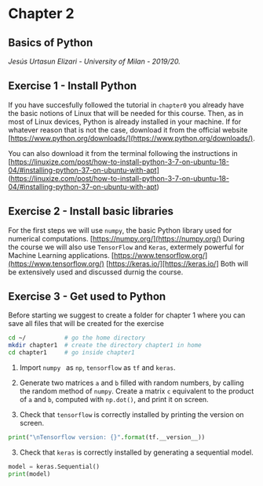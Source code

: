 # Chapter 2

## Basics of Python

*Jesús Urtasun Elizari - University of Milan - 2019/20.*

## Exercise 1 - Install Python

If you have succesfully followed the tutorial in `chapter0` you already have the basic notions of Linux that will be needed for this course.
Then, as in most of Linux devices, Python is already installed in your machine. If for whatever reason that is not the case, download it from 
the official website [https://www.python.org/downloads/](https://www.python.org/downloads/).

You can also download it from the terminal following the instructions in 
[https://linuxize.com/post/how-to-install-python-3-7-on-ubuntu-18-04/#installing-python-37-on-ubuntu-with-apt]
(https://linuxize.com/post/how-to-install-python-3-7-on-ubuntu-18-04/#installing-python-37-on-ubuntu-with-apt)


## Exercise 2 - Install basic libraries

For the first steps we will use `numpy`, the basic Python library used for numerical computations.
[https://numpy.org/](https://numpy.org/)
During the course we will also use `TensorFlow` and `Keras`, extermely powerful for Machine Learning applications.
[https://www.tensorflow.org/](https://www.tensorflow.org/)
[https://keras.io/][https://keras.io/]
Both will be extensively used and discussed durnig the course.

## Exercise 3 - Get used to Python

Before starting we suggest to create a folder for chapter 1 where you can save all files that will be created for the exercise
```bash
cd ~/           # go the home directory
mkdir chapter1  # create the directory chapter1 in home
cd chapter1     # go inside chapter1
```

1. Import `numpy ` as `np`, `tensorflow` as `tf` and `keras`.

2. Generate two matrices `a` and `b` filled with random numbers, by calling the random method of `numpy`.
Create a matrix `c` equivalent to the product of `a` and `b`, computed with `np.dot()`, and print it on screen.

3. Check that `tensorflow` is correctly installed by printing the version on screen.
```python
print("\nTensorflow version: {}".format(tf.__version__))
```

3. Check that `keras` is correctly installed by generating a sequential model.
```python
model = keras.Sequential()
print(model)
```